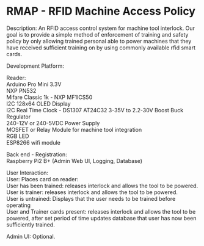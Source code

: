 # RMAP - RFID Machine Access Policy


Description:
An RFID access control system for machine tool interlock.
Our goal is to provide a simple method of enforcement of training and safety policy by only allowing trained personal able to power machines that they have received sufficient training on by using commonly available rfid smart cards.

Development Platform:  

Reader:  
Arduino Pro Mini 3.3V  
NXP PN532  
Mifare Classic 1k - NXP MF1ICS50  
I2C 128x64 OLED Display  
I2C Real Time Clock - DS1307 AT24C32
3-35V to 2.2-30V Boost Buck Regulator  
240-12V or 240-5VDC Power Supply  
MOSFET or Relay Module for machine tool integration  
RGB LED  
ESP8266 wifi module  

Back end - Registration:  
Raspberry Pi2 B+ (Admin Web UI, Logging, Database)  


User Interaction:  
User: Places card on reader:  
User has been trained: releases interlock and allows the tool to be powered.  
User is trainer: releases interlock and allows the tool to be powered.  
User is untrained: Displays that the user needs to be trained before operating  
User and Trainer cards present: releases interlock and allows the tool to be powered, after set period of time updates database that user has now been sufficiently trained.  

Admin UI:
Optional.
